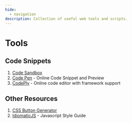 ```yaml
---
hide:
  - navigation
description: Collection of useful web tools and scripts.
---
```

# Tools
## Code Snippets
1. [Code Sandbox](https://codesandbox.io/)
2. [Code Pen](https://codepen.io/) - Online Code Snippet and Preview
3. [CodePly](https://www.codeply.com/) - Online code editor with framework support

## Other Resources
1. [CSS Button Generator](https://css3buttongenerator.com/)
2. [IdiomaticJS](https://github.com/rwaldron/idiomatic.js/) - Javascript Style Guide